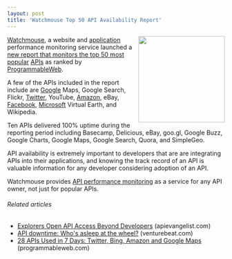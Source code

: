 ```yaml
---
layout: post
title: 'Watchmouse Top 50 API Availability Report'
---
```

<img src="http://kinlane-productions.s3.amazonaws.com/watchmouse-logo.jpg" alt="" width="200" align="right" /><a title="Watchmouse" href="http://www.watchmouse.com/en/">Watchmouse</a>, a website and <a href="http://www.kinlane.com/category/application/">application</a> performance monitoring service launched a <a title="new report that monitors the top 50 most popular APIs" href="http://www.watchmouse.com/en/spi/2011/API_availability.php">new report that monitors the top 50 most popular</a> <a href="http://www.apievangelist.com">APIs</a> as ranked by <a href="http://www.programmableweb.com">ProgrammableWeb</a>.<p></p>
A few of the APIs included in the report include are <a href="http://www.kinlane.com/category/google/">Google</a> Maps, Google Search, Flickr, <a href="http://www.kinlane.com/category/twitter/">Twitter</a>, YouTube, <a href="http://www.kinlane.com/category/amazon/amazon-web-services/">Amazon</a>, eBay, <a href="http://www.kinlane.com/category/facebook/">Facebook</a>, <a href="http://www.kinlane.com/category/microsoft/">Microsoft</a> Virtual Earth, and Wikipedia.<p></p>
Ten APIs delivered 100% uptime during the reporting period including Basecamp, Delicious, eBay, goo.gl, Google Buzz, Google Charts, Google Maps, Google Search, Quora, and SimpleGeo.<p></p>
API availability is extremely important to developers that are are integrating APIs into their applications, and knowing the track record of an API is valuable information for any developer considering adoption of an API.<p></p>
Watchmouse provides <a title="API performance monitoring" href="http://www.watchmouse.com/en/">API performance monitoring</a> as a service for any API owner, not just for popular APIs.
<h6 class="zemanta-related-title" style="font-size: 1em;">Related articles</h6>
<ul class="zemanta-article-ul">
	<li class="zemanta-article-ul-li"><a href="http://blog.apievangelist.com/2011/03/24/explorers-open-api-access-beyond-developers/">Explorers Open API Access Beyond Developers</a> (apievangelist.com)</li>
	<li class="zemanta-article-ul-li"><a href="http://venturebeat.com/2011/03/25/api-downtime/">API downtime: Who's asleep at the wheel?</a> (venturebeat.com)</li>
	<li class="zemanta-article-ul-li"><a href="http://blog.programmableweb.com/2011/03/05/28-apis-used-in-7-days-twitter-bing-amazon-and-google-maps/">28 APIs Used in 7 Days: Twitter, Bing, Amazon and Google Maps</a> (programmableweb.com)</li>
</ul>
